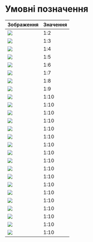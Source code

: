 
# Умовні позначення

| Зображення | Значення |
| -- | -- |
| <img src="2/umovni_poznachennya/ridki-chag.jpg" /> | 1:2 |
| <img src="2/umovni_poznachennya/shkola.jpg" /> | 1:3 |
| <img src="2/umovni_poznachennya/urvyshe.jpg" /> | 1:4 |
| <img src="2/umovni_poznachennya/vitryak.jpg" /> | 1:5 |
| <img src="2/umovni_poznachennya/misto.jpg" /> | 1:6 |
| <img src="2/umovni_poznachennya/richka.jpg" /> | 1:7 |
| <img src="2/umovni_poznachennya/mlyn.jpg" /> | 1:8 |
| <img src="2/umovni_poznachennya/selo.jpg" /> | 1:9 |
| <img src="2/umovni_poznachennya/pisok.jpg" /> | 1:10 |
| <img src="2/umovni_poznachennya/liniya-peredach.jpg" /> | 1:10 |
| <img src="2/umovni_poznachennya/suc-chag.jpg" /> | 1:10 |
| <img src="2/umovni_poznachennya/ozero.jpg" /> | 1:10 |
| <img src="2/umovni_poznachennya/ridkyi-lis.jpg" /> | 1:10 |
| <img src="2/umovni_poznachennya/hv-lis.jpg" /> | 1:10 |
| <img src="2/umovni_poznachennya/niva-gorod.jpg" /> | 1:10 |
| <img src="2/umovni_poznachennya/ridkui-lis.jpg" /> | 1:10 |
| <img src="2/umovni_poznachennya/frukt-sad.jpg" /> | 1:10 |
| <img src="2/umovni_poznachennya/stanciya.jpg" /> | 1:10 |
| <img src="2/umovni_poznachennya/kryn.jpg" /> | 1:10 |
| <img src="2/umovni_poznachennya/vyrub.jpg" /> | 1:10 |
| <img src="2/umovni_poznachennya/skot.jpg" /> | 1:10 |
| <img src="2/umovni_poznachennya/niva-gorod.jpg" /> | 1:10 |
| <img src="2/umovni_poznachennya/niva-gorod.jpg" /> | 1:10 |
| <img src="2/umovni_poznachennya/niva-gorod.jpg" /> | 1:10 |
| <img src="2/umovni_poznachennya/niva-gorod.jpg" /> | 1:10 |
| <img src="2/umovni_poznachennya/niva-gorod.jpg" /> | 1:10 |
